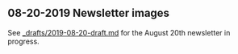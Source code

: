 ## 08-20-2019 Newsletter images

See [_drafts/2019-08-20-draft.md](../../_drafts/2019-08-20-draft.md) for the August 20th newsletter in progress.
